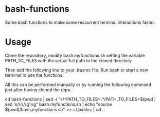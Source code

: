 # bash-functions

Some bash functions to make some reccurrent terminal interactions faster.

# Usage

Clone the repository, modify bash.myfunctions.sh setting the variable PATH_TO_FILES with the actual full path to the cloned directory.

Then add the following line to your .bashrc file. Run bash or start a new terminal to use the functions.

All this can be performed manually or by running the following command just after having cloned the repo.

cd bash-functions | sed -i "s/^PATH_TO_FILES=.*/PATH_TO_FILES=$(pwd | sed 's/\//\\\//g')/g" bash.myfunctions.sh | echo "source $(pwd)/bash.myfunctions.sh" >> ~/.bashrc
 | cd ..
 
 
